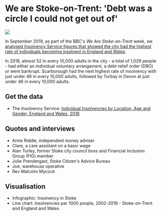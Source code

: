 # We are Stoke-on-Trent: 'Debt was a circle I could not get out of'

![](https://ichef.bbci.co.uk/news/624/cpsprodpb/144A4/production/_108880138_stokeinsolvency-nc.png)

In September 2019, as part of the BBC's *We Are Stoke-on-Trent* week, we [analysed Insolvency Service figures that showed the city had the highest rate of individuals becoming insolvent in England and Wales](https://www.bbc.co.uk/news/uk-england-stoke-staffordshire-49648109).

In 2018, almost 52 in every 10,000 adults in the city - a total of 1,029 people - had either an individual voluntary arrangement, a debt relief order (DRO) or went bankrupt. Scarborough had the next highest rate of insolvency with just under 48 in every 10,000 adults, followed by Torbay in Devon at just under 46 in every 10,000 adults.


## Get the data

* The Insolvency Service: [Individual Insolvencies by Location, Age and Gender, England and Wales, 2018](https://www.gov.uk/government/statistics/individual-insolvencies-by-location-age-and-gender-england-and-wales-2018)

## Quotes and interviews

* Anne Riddle, independent money adviser 
* Clare, a care assistant on a basic wage
* Alan Turley, former Stoke city council boss and Financial Inclusion Group (FIG) member
* Julie Prendergast, Stoke Citizen's Advice Bureau
* Joe, warehouse operative 
* Rev Malcolm Mycock

## Visualisation

* Infographic: Insolvency in Stoke
* Line chart: Insolvencies per 1000 people, 2002-2018 - Stoke-on-Trent and England and Wales
